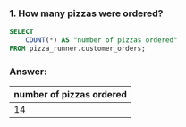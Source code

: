 ### 1. How many pizzas were ordered?
````sql
SELECT 
	COUNT(*) AS "number of pizzas ordered"
FROM pizza_runner.customer_orders;
````
### Answer:
| number of pizzas ordered |
| ----------------------- |
|            14           |
